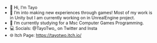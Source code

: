 - 👋 Hi, I’m Tayo
- 👀 I’m into making new experiences through games! Most of my work is in Unity but I am currently working on in UnrealEngine project.
- 🌱 I’m currently studying for a Msc Computer Games Programming.
- 💻 Socials: @TayoTwo_ on Twitter and Insta
- 🌐 Itch Page: https://tayotwo.itch.io/
